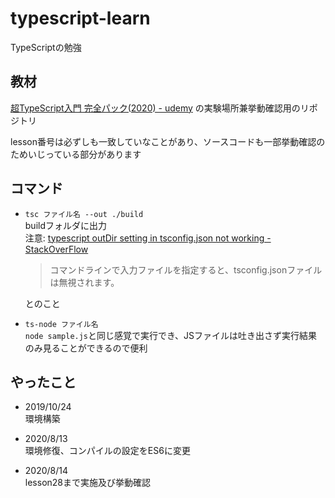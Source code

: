 # typescript-learn
TypeScriptの勉強

## 教材
[超TypeScript入門 完全パック(2020) - udemy](https://www.udemy.com/share/102EQgBksceVdWTHw=/)
の実験場所兼挙動確認用のリポジトリ<br>

lesson番号は必ずしも一致していなことがあり、ソースコードも一部挙動確認のためいじっている部分があります

## コマンド
- `tsc ファイル名 --out ./build`<br>
buildフォルダに出力<br>
  注意: [typescript outDir setting in tsconfig.json not working - StackOverFlow](https://stackoverflow.com/questions/45661027/typescript-outdir-setting-in-tsconfig-json-not-working)

  > コマンドラインで入力ファイルを指定すると、tsconfig.jsonファイルは無視されます。

  とのこと

- `ts-node ファイル名`<br>
  `node sample.js`と同じ感覚で実行でき、JSファイルは吐き出さず実行結果のみ見ることができるので便利

## やったこと
- 2019/10/24<br>
  環境構築

- 2020/8/13<br>
  環境修復、コンパイルの設定をES6に変更

- 2020/8/14<br>
  lesson28まで実施及び挙動確認
